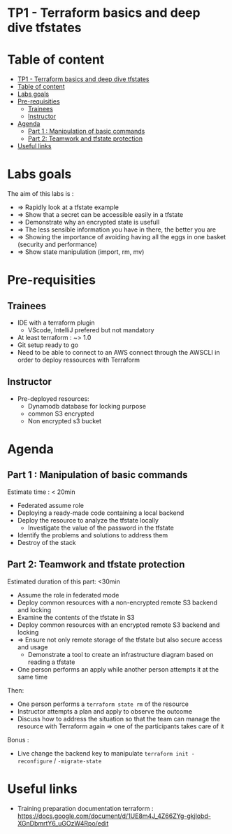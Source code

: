 # TP1 - Terraform basics and deep dive tfstates

# Table of content

<!--TOC-->

- [TP1 - Terraform basics and deep dive tfstates](#tp1---terraform-basics-and-deep-dive-tfstates)
- [Table of content](#table-of-content)
- [Labs goals](#labs-goals)
- [Pre-requisities](#pre-requisities)
  - [Trainees](#trainees)
  - [Instructor](#instructor)
- [Agenda](#agenda)
  - [Part 1 : Manipulation of basic commands](#part-1--manipulation-of-basic-commands)
  - [Part 2: Teamwork and tfstate protection](#part-2-teamwork-and-tfstate-protection)
- [Useful links](#useful-links)

<!--TOC-->

# Labs goals

The aim of this labs is :

- => Rapidly look at a tfstate example
- => Show that a secret can be accessible easily in a tfstate
- => Demonstrate why an encrypted state is usefull
- => The less sensible information you have in there, the better you are
- => Showing the importance of avoiding having all the eggs in one basket (security and performance)
- => Show state manipulation (import, rm, mv)

# Pre-requisities

## Trainees

- IDE with a terraform plugin
    - VScode, IntelliJ prefered but not mandatory
- At least terraform : ~> 1.0
- Git setup ready to go
- Need to be able to connect to an AWS connect through the AWSCLI in order to deploy ressources with Terraform

## Instructor

- Pre-deployed resources:
    - Dynamodb database for locking purpose
    - common S3 encrypted
    - Non encrypted s3 bucket

# Agenda

## Part 1 : Manipulation of basic commands

Estimate time : < 20min

- Federated assume role
- Deploying a ready-made code containing a local backend
- Deploy the resource to analyze the tfstate locally
    - Investigate the value of the password in the tfstate
- Identify the problems and solutions to address them
- Destroy of the stack

## Part 2: Teamwork and tfstate protection

Estimated duration of this part: <30min

- Assume the role in federated mode
- Deploy common resources with a non-encrypted remote S3 backend and locking
- Examine the contents of the tfstate in S3
- Deploy common resources with an encrypted remote S3 backend and locking
- => Ensure not only remote storage of the tfstate but also secure access and usage
    - Demonstrate a tool to create an infrastructure diagram based on reading a tfstate
- One person performs an apply while another person attempts it at the same time

Then:

- One person performs a `terraform state rm` of the resource
- Instructor attempts a plan and apply to observe the outcome
- Discuss how to address the situation so that the team can manage the resource with Terraform again => one of the participants takes care of it

Bonus :

- Live change the backend key to manipulate `terraform init -reconfigure` / `-migrate-state`

# Useful links

- Training preparation documentation
  terraform : https://docs.google.com/document/d/1UE8m4J_4Z66ZYg-gkjlobd-XGnDbmrtY6_uGOzW4Rpo/edit
